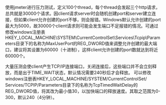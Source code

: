 <!---
markmeta_author: wongoo
markmeta_date: 2015-03-12 15:20:44
slug: windows-config-for-pressure
markmeta_title: 用Windows作为压力测试客户端需注意的环境设定
wordpress_id: 830
markmeta_categories: Experience
markmeta_tags: jmeter,performance-test
-->

使用jmeter进行压力测试，定义100个thread，每个thread会发起三个http请求，总共就是30000个请求。因client请求server时会随机创建port和server建立连接，但如果client允许创建的port不够，则会报错。Windows默认允许创建的port最大为5000，故30000个client请求则可能会发生端口不足报错的情况。可通过修改windows注册表HKEY_LOCAL_MACHINE\SYSTEM\CurrentControlSet\Services\Tcpip\Parameters目录下的名称为MaxUserPort的REG_DWORD值来调整允许创建的最大端口，建议将其设置为60000（十进制），这样client允许创建的port数就达到将近60000个。

大量压测会使client产生TCP/IP连接端口，关闭连接后，这些端口并不会立刻释放，而是出于TIME_WAIT状态，默认情况需要240秒后才会释放。
可以修改windows注册表HKEY_LOCAL_MACHINE/SYSTEM/CurrentControlSet/ Services/TCPIP/Parameters目录下的名称为TcpTimedWaitDelay的REG_DWORD值，将其改为最小值30，以加快端口的释放速度。其取之范围为0-300，默认240（4分钟）。


